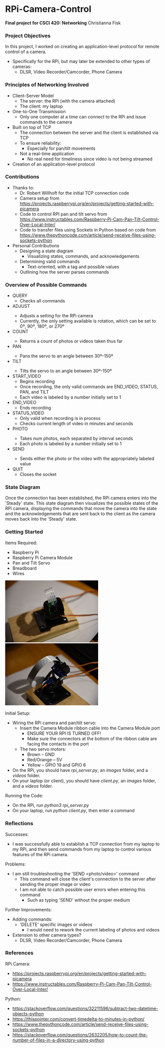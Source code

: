 # RPi-Camera-Control
**Final project for CSCI 420: Networking**
Christianna Fisk

### Project Objectives
In this project, I worked on creating an application-level protocol for remote control of a camera.
* Specifically for the RPi, but may later be extended to other types of cameras:
    * DLSR, Video Recorder/Camcorder, Phone Camera


### Principles of Networking Involved
* Client-Server Model
    * The server: the RPi (with the camera attached)
    * The client: my laptop
* One-to-One Transmission
    * Only one computer at a time can connect to the RPi and issue commands to the camera
* Built on top of TCP
    * The connection between the server and the client is established via TCP
    * To ensure reliability:
      * Especially for pan/tilt movements
    * Not a real-time application
      * No real need for timeliness since video is not being streamed
* Creation of an application-level protocol


### Contributions
* Thanks to:
  * Dr. Robert Willhoft for the initial TCP connection code
  * Camera setup from https://projects.raspberrypi.org/en/projects/getting-started-with-picamera
  * Code to control RPI pan and tilt servo from https://www.instructables.com/Raspberry-Pi-Cam-Pan-Tilt-Control-Over-Local-Inter/
  * Code to transfer files using Sockets in Python based on code from https://www.thepythoncode.com/article/send-receive-files-using-sockets-python
* Personal Contributions
  * Designing a state diagram
    * Visualizing states, commands, and acknowledgements
  * Determining valid commands 
    * Text-oriented, with a tag and possible values
  * Outlining how the server parses commands


### Overview of Possible Commands
* QUERY
  * Checks all commands
* ADJUST <setting> <value>
  * Adjusts a setting for the RPi camera
  * Currently, the only setting available is rotation, which can be set to 0º, 90º, 180º, or 270º
* COUNT <medium>
  * Returns a count of photos or videos taken thus far
* PAN <angle>
  * Pans the servo to an angle between 30º-150º
* TILT <angle>
  * Tilts the servo to an angle between 30º-150º
* START_VIDEO
  * Begins recording
  * Once recording, the only valid commands are END_VIDEO, STATUS, PAN, and TILT
  * Each video is labeled by a number initially set to 1
* END_VIDEO
  * Ends recording
* STATUS_VIDEO
  * Only valid when recording is in process
  * Checks current length of video in minutes and seconds
* PHOTO <num> <interval>	
  * Takes num photos, each separated by interval seconds
  * Each photo is labeled by a number initially set to 1
* SEND <medium> <value>
  * Sends either the photo or the video with the appropriately labeled value
* QUIT
  * Closes the socket

  
### State Diagram
Once the connection has been established, the RPi camera enters into the 'Steady' state. This state diagram then visualizes the possible states of the RPi camera, displaying the commands that move the camera into the state and the acknowledgements that are sent back to the client as the camera moves back into the 'Steady' state.

  
### Getting Started
Items Required:
* Raspberry Pi
* Raspberry Pi Camera Module
* Pan and Tilt Servo
* Breadboard
* Wires

<p float="left">
  <img src="Picture1.jpg" width="300" />
  <img src="Picture2.jpg" width="300" /> 
</p>

Initial Setup:
* Wiring the RPi camera and pan/tilt servo:
  * Insert the Camera Module ribbon cable into the Camera Module port
    * ENSURE YOUR RPI IS TURNED OFF!
    * Make sure the connectors at the bottom of the ribbon cable are facing the contacts in the port
  * The two servo motors:
    * Brown – GND
    * Red/Orange – 5V
    * Yellow – GPIO 19 and GPIO 6
* On the RPi, you should have *rpi_server.py*, an *images* folder, and a *videos* folder.
* On your laptop (or client), you should have *client.py*, an *images* folder, and a *videos* folder.

Running the Code:
* On the RPi, run *python3 rpi_server.py*
* On your laptop, run *python client.py*, then enter a command

  
### Reflections
Successes:
* I was successfully able to establish a TCP connection from my laptop to my RPi, and then send commands from my laptop to control various features of the RPi camera.

Problems:
* I am still troubleshooting the 'SEND <photo/video>' command
  * This command will close the client's connection to the server after sending the proper image or video
  * I am not able to catch possible user errors when entering this command
    * Such as typing 'SEND' without the proper medium

Further Improvements:
* Adding commands:
  * 'DELETE' specific images or videos
    * I would need to rework the current labeling of photos and videos
* Extension to other camera types?
  * DLSR, Video Recorder/Camcorder, Phone Camera


### References
RPi Camera:
* https://projects.raspberrypi.org/en/projects/getting-started-with-picamera
* https://www.instructables.com/Raspberry-Pi-Cam-Pan-Tilt-Control-Over-Local-Inter/

Python:
* https://stackoverflow.com/questions/32211596/subtract-two-datetime-objects-python
* https://thispointer.com/convert-timedelta-to-minutes-in-python/
* https://www.thepythoncode.com/article/send-receive-files-using-sockets-python
* https://stackoverflow.com/questions/2632205/how-to-count-the-number-of-files-in-a-directory-using-python
